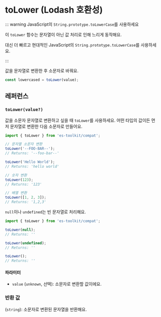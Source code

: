 # toLower (Lodash 호환성)

::: warning JavaScript의 `String.prototype.toLowerCase`를 사용하세요

이 `toLower` 함수는 문자열이 아닌 값 처리로 인해 느리게 동작해요.

대신 더 빠르고 현대적인 JavaScript의 `String.prototype.toLowerCase`를 사용하세요.

:::

값을 문자열로 변환한 후 소문자로 바꿔요.

```typescript
const lowercased = toLower(value);
```

## 레퍼런스

### `toLower(value?)`

값을 소문자 문자열로 변환하고 싶을 때 `toLower`를 사용하세요. 어떤 타입의 값이든 먼저 문자열로 변환한 다음 소문자로 만들어요.

```typescript
import { toLower } from 'es-toolkit/compat';

// 문자열 소문자 변환
toLower('--FOO-BAR--');
// Returns: '--foo-bar--'

toLower('Hello World');
// Returns: 'hello world'

// 숫자 변환
toLower(123);
// Returns: '123'

// 배열 변환
toLower([1, 2, 3]);
// Returns: '1,2,3'
```

`null`이나 `undefined`는 빈 문자열로 처리해요.

```typescript
import { toLower } from 'es-toolkit/compat';

toLower(null);
// Returns: ''

toLower(undefined);
// Returns: ''

toLower();
// Returns: ''
```

#### 파라미터

- `value` (`unknown`, 선택): 소문자로 변환할 값이에요.

### 반환 값

(`string`): 소문자로 변환된 문자열을 반환해요.